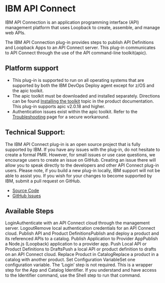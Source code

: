 
# IBM API Connect

IBM API Connection is an application programming interface (API) management platform that uses Loopback to create, assemble, and manage web APIs.

The IBM API Connection plug-in provides steps to publish API Definitions and Loopback Apps to an API Connect server. This plug-in communicates to API Connect through the use of the API command-line toolkit(apic).

## Platform support

* This plug-in is supported to run on all operating systems that are supported by both the IBM DevOps Deploy agent except for z/OS and the apic toolkit.
* The apic toolkit must be downloaded and installed separately. Directions can be found [Installing the toolkit](https://www.ibm.com/support/knowledgecenter/SSMNED_5.0.0/com.ibm.apic.toolkit.doc/tapim_cli_install.html) topic in the product documentation. This plug-in supports apic v2.0.18 and higher.
* Authentication issues exist within the apic toolkit. Refer to the [Troubleshooting](https://urbancode.github.io/IBM-UCx-PLUGIN-DOCS-BETA/UCD/apiconnect/troubleshooting.html) page for a secure workaround.

## Technical Support:

The IBM API Connect plug-in is an open source project that is fully supported by IBM. If you have any issues with the plug-in, do not hesitate to create a formal PMR. However, for small issues or use case questions, we encourage users to create an issue on GitHub. Creating an issue there will allow you to speak directly to the developers and other API Connect plug-in users. Please note, if you build a new plug-in locally, IBM support will not be able to assist you. If you wish for your changes to become supported by IBM, submit a pull request on GitHub.

* [Source Code](https://github.com/IBM-UrbanCode/IBM-API-Connect-UCD)
* [GitHub Issues](https://github.com/IBM-UrbanCode/IBM-API-Connect-UCD/issues)


## Available Steps

LoginAuthenticate with an API Connect cloud through the management server. LogoutRemove local authentication credentials for an API Connect cloud. Publish API and Product DefinitionsPublish and deploy a product and its referenced APIs to a catalog. Publish Application to Provider AppPublish a Node.js (Loopback) application to a provider app. Push Local API or Product Definitions to DraftsPush a local API or product definition to drafts on an API Connect cloud. Replace Product in CatalogReplace a product in a catalog with another product. Set Configuration VariableSet one configuration variable. The ‘Login’ step is not required. This is a wrapper step for the App and Catalog Identifier. If you understand and have access to the Identifier command, use the Shell step to run that command.


